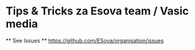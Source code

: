 # Tips & Tricks za Esova team / Vasic media

** See Issues ** https://github.com/ESova/organisation/issues
